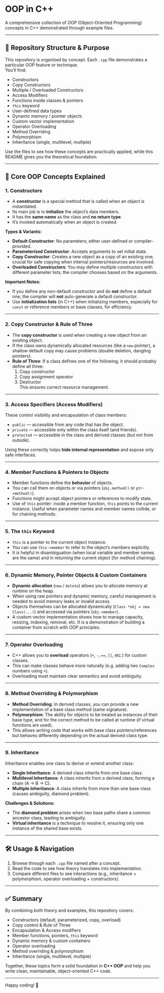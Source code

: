 # OOP in C++  
A comprehensive collection of OOP (Object-Oriented Programming) concepts in C++ demonstrated through example files.

---

## 📂 Repository Structure & Purpose

This repository is organized by concept. Each `.cpp` file demonstrates a particular OOP feature or technique.  
You’ll find:

- Constructors  
- Copy Constructors  
- Multiple / Overloaded Constructors  
- Access Modifiers  
- Functions inside classes & pointers  
- `this` keyword  
- User-defined data types  
- Dynamic memory / pointer objects  
- Custom vector implementation  
- Operator Overloading  
- Method Overriding  
- Polymorphism  
- Inheritance (single, multilevel, multiple)  

Use the files to see how these concepts are practically applied, while this README gives you the theoretical foundation.

---

## 🧱 Core OOP Concepts Explained

### 1. Constructors  
- A **constructor** is a special method that is called when an object is instantiated.  
- Its main job is to **initialize** the object’s data members.  
- It has the **same name** as the class and **no return type**.  
- It’s invoked automatically when an object is created.  

**Types & Variants:**
- **Default Constructor**: No parameters; either user-defined or compiler-provided.
- **Parameterized Constructor**: Accepts arguments to set initial state.
- **Copy Constructor**: Creates a new object as a copy of an existing one; crucial for safe copying when internal pointers/resources are involved.
- **Overloaded Constructors**: You may define multiple constructors with different parameter lists; the compiler chooses based on the arguments.

**Important Notes:**
- If you define any non-default constructor and do **not** define a default one, the compiler will **not** auto-generate a default constructor.
- Use **initialization lists** (in C++) when initializing members, especially for `const` or reference members or base classes, for efficiency.

---

### 2. Copy Constructor & Rule of Three  

- The **copy constructor** is used when creating a new object from an existing object.  
- If the class owns dynamically allocated resources (like a `new` pointer), a shallow default copy may cause problems (double deletion, dangling pointers).  
- **Rule of Three**: If a class defines one of the following, it should probably define all three:
  1. Copy constructor  
  2. Copy assignment operator  
  3. Destructor  
  This ensures correct resource management.

---

### 3. Access Specifiers (Access Modifiers)

These control visibility and encapsulation of class members:

- `public` — accessible from any code that has the object.  
- `private` — accessible only within the class itself (and friends).  
- `protected` — accessible in the class and derived classes (but not from outside).

Using these correctly helps **hide internal representation** and expose only safe interfaces.

---

### 4. Member Functions & Pointers to Objects

- Member functions define the **behavior** of objects.  
- You can call them on objects or via pointers (`obj.method()` or `ptr->method()`).  
- Functions might accept object pointers or references to modify state.  
- Use of `this` pointer: inside a member function, `this` points to the current instance. Useful when parameter names and member names collide, or for chaining methods.

---

### 5. The `this` Keyword

- `this` is a pointer to the current object instance.  
- You can use `this->member` to refer to the object’s members explicitly.  
- It is helpful in disambiguation (when local variable and member names are the same) and in returning the current object (for method chaining).

---

### 6. Dynamic Memory, Pointer Objects & Custom Containers

- **Dynamic allocation** (`new` / `delete`) allows you to allocate memory at runtime on the heap.  
- When using raw pointers and dynamic memory, careful management is needed to avoid memory leaks or invalid access.  
- Objects themselves can be allocated dynamically (`Class *obj = new Class(...)`) and accessed via pointers (`obj->member`).  
- A custom vector implementation shows how to manage capacity, resizing, indexing, removal, etc. It is a demonstration of building a container from scratch with OOP principles.

---

### 7. Operator Overloading

- C++ allows you to **overload** operators (`+`, `-`, `==`, `[]`, etc.) for custom classes.  
- This can make classes behave more naturally (e.g. adding two `Complex` numbers using `+`).  
- Overloading must maintain clear semantics and avoid ambiguity.

---

### 8. Method Overriding & Polymorphism

- **Method Overriding**: In derived classes, you can provide a new implementation of a base class method (same signature).  
- **Polymorphism**: The ability for objects to be treated as instances of their base type, and for the correct method to be called at runtime (if virtual functions are used).  
- This allows writing code that works with base class pointers/references but behaves differently depending on the actual derived class type.

---

### 9. Inheritance

Inheritance enables one class to derive or extend another class:

- **Single Inheritance**: A derived class inherits from one base class.  
- **Multilevel Inheritance**: A class inherits from a derived class, forming a chain (A → B → C).  
- **Multiple Inheritance**: A class inherits from more than one base class (causes ambiguity, diamond problem).  

**Challenges & Solutions:**
- The **diamond problem** arises when two base paths share a common ancestor class, leading to ambiguity.  
- **Virtual inheritance** is a technique to resolve it, ensuring only one instance of the shared base exists.

---

## 🛠 Usage & Navigation

1. Browse through each `.cpp` file named after a concept.  
2. Read the code to see how theory translates into implementation.  
3. Compare different files to see interactions (e.g., inheritance + polymorphism, operator overloading + constructors).  

---

## ✅ Summary

By combining both theory and examples, this repository covers:

- Constructors (default, parameterized, copy, overload)  
- Copy control & Rule of Three  
- Encapsulation & Access modifiers  
- Member functions, pointers, `this` keyword  
- Dynamic memory & custom containers  
- Operator overloading  
- Method overriding & polymorphism  
- Inheritance (single, multilevel, multiple)  

Together, these topics form a solid foundation in **C++ OOP** and help you write clean, maintainable, object-oriented C++ code.

---


Happy coding! 🚀  
